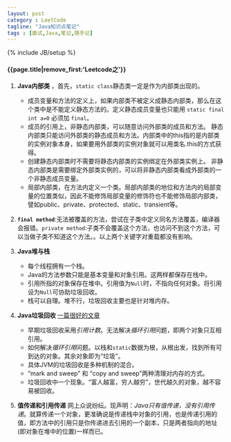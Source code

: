 ```yaml
---
layout: post
category : LeetCode
tagline: "Java知识点笔记"
tags : [面试,Java,笔记,随手记]
---
```

{% include JB/setup %}

<h4>{{page.title|remove_first:'Leetcode之'}}</h4>

1. **Java内部类** ，首先，`static class`静态类一定是作为内部类出现的。
	 * 成员变量和方法的定义上，如果内部类不被定义成静态内部类，那么在这个类中是不能定义静态方法的。定义静态成员变量也只能用 `static final int a=0` 必须加 `final`。 
	 * 成员的引用上，非静态内部类，可以随意访问外部类的成员和方法。
	 静态内部类只能访问外部类的静态成员和方法。内部类中的this指的是内部类的实例对象本身，如果要用外部类的实例对象就可以用类名.this的方式获得。
	 *  创建静态内部类时不需要将静态内部类的实例绑定在外部类实例上。
	 非静态内部类是需要绑定外部类实例的，可以将非静态内部类看成外部类的一个非静态成员变量。
	 *  局部内部类，在方法内定义一个类。局部内部类的地位和方法内的局部变量的位置类似，因此不能修饰局部变量的修饰符也不能修饰局部内部类，譬如public、private、protected、static、transient等。

2. **`final method`**:无法被覆盖的方法，尝试在子类中定义同名方法覆盖，编译器会报错。`private method`:子类不会覆盖这个方法，也访问不到这个方法，可以当做子类不知道这个方法。。以上两个关键字对重载都没有影响。

3. **Java堆与栈**
	* 每个线程拥有一个栈。
	* Java的方法参数只能是基本变量和对象引用。这两样都保存在栈中。
	* 引用所指的对象保存在堆中。引用值为`Null`时，不指向任何对象。将引用设为`Null`可协助垃圾回收。
	*  栈可以自理。堆不行，垃圾回收主要也是针对堆内存。

4. **Java垃圾回收** [一篇很好的文章](http://www.cnblogs.com/vamei/archive/2013/04/28/3048353.html)
	* 早期垃圾回收采用*引用计数*。无法解决*循环引用*问题，即两个对象只互相引用。
	* 如何解决*循环引用*问题。以栈和`static`数据为根，从根出发，找到所有可到达的对象。其余对象即为“垃圾”。
	* 具体JVM的垃圾回收是多种机制的混合。
	* “mark and sweep” 和 “copy and sweep”两种清理对内存的方式。
	* 垃圾回收中一个现象。“富人越富，穷人越穷”，世代越久的对象，越不容易被回收。

5. **值传递和引用传递** 网上众说纷纭。现声明：*Java只有值传递，没有引用传递*。就算传递一个对象，更准确说是传递栈中对象的引用，也是传递引用的值，即方法中的引用只是你传递进去引用的一个副本，只是两者指向的地址(即对象在堆中的位置)一样而已。
 	